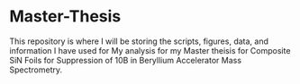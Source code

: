 # Master-Thesis
This repository is where I will be storing the scripts, figures, data, and information I have used for My analysis for my Master theisis for Composite SiN Foils for Suppression of 10B in Beryllium Accelerator Mass Spectrometry.
